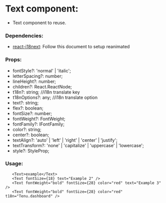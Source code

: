# Text component:
 - Text component to reuse.

### Dependencies:
 - [react-i18next](https://www.npmjs.com/package/react-i18next): Follow this document to setup reanimated

### Props:
 - fontStyle?: 'normal' | 'italic';
 - letterSpacing?: number;
 - lineHeight?: number;
 - children?: React.ReactNode;
 - t18n?: string; //i18n translate key
 - t18nOptions?: any; //i18n translate option
 - text?: string;
 - flex?: boolean;
 - fontSize?: number;
 - fontWeight?: FontWeight;
 - fontFamily?: IFontFamily;
 - color?: string;
 - center?: boolean;
 - textAlign?: 'auto' | 'left' | 'right' | 'center' | 'justify';
 - textTransform?: 'none' | 'capitalize' | 'uppercase' | 'lowercase';
 - style?: StyleProp<TextStyle>;

### Usage:
 ```    
    <Text>example</Text>
    <Text fontSize={18} text="Example 2" />
    <Text fontWeight="bold" fontSize={28} color="red" text="Example 3" />
    <Text fontWeight="bold" fontSize={28} color="red" t18n="Tenu.dashboard" />
```




